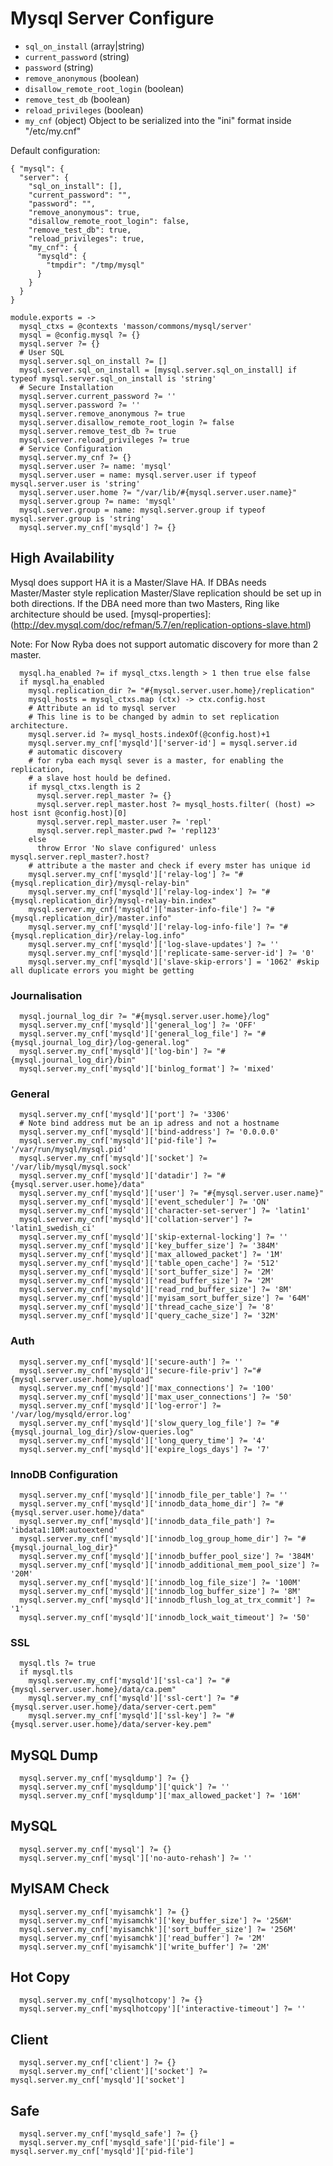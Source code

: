 
# Mysql Server Configure

*   `sql_on_install` (array|string)
*   `current_password` (string)
*   `password` (string)
*   `remove_anonymous` (boolean)
*   `disallow_remote_root_login` (boolean)
*   `remove_test_db` (boolean)
*   `reload_privileges` (boolean)
*   `my_cnf` (object)
    Object to be serialized into the "ini" format inside "/etc/my.cnf"

Default configuration:

```
{ "mysql": {
  "server": {
    "sql_on_install": [],
    "current_password": "",
    "password": "",
    "remove_anonymous": true,
    "disallow_remote_root_login": false,
    "remove_test_db": true,
    "reload_privileges": true,
    "my_cnf": {
      "mysqld": {
        "tmpdir": "/tmp/mysql"
      }
    }
  }
}
```

    module.exports = ->
      mysql_ctxs = @contexts 'masson/commons/mysql/server'
      mysql = @config.mysql ?= {}
      mysql.server ?= {}
      # User SQL
      mysql.server.sql_on_install ?= []
      mysql.server.sql_on_install = [mysql.server.sql_on_install] if typeof mysql.server.sql_on_install is 'string'
      # Secure Installation
      mysql.server.current_password ?= ''
      mysql.server.password ?= ''
      mysql.server.remove_anonymous ?= true
      mysql.server.disallow_remote_root_login ?= false
      mysql.server.remove_test_db ?= true
      mysql.server.reload_privileges ?= true
      # Service Configuration
      mysql.server.my_cnf ?= {}
      mysql.server.user ?= name: 'mysql'
      mysql.server.user = name: mysql.server.user if typeof mysql.server.user is 'string'
      mysql.server.user.home ?= "/var/lib/#{mysql.server.user.name}"
      mysql.server.group ?= name: 'mysql'
      mysql.server.group = name: mysql.server.group if typeof mysql.server.group is 'string'
      mysql.server.my_cnf['mysqld'] ?= {}

## High Availability
Mysql does support HA it is a Master/Slave HA. If DBAs needs Master/Master style replication
Master/Slave replication should be set up in both directions.
If the DBA need more than two Masters, Ring like architecture should be used.
[mysql-properties]:(http://dev.mysql.com/doc/refman/5.7/en/replication-options-slave.html)

Note: For Now Ryba does not support automatic discovery for more than 2 master.

      mysql.ha_enabled ?= if mysql_ctxs.length > 1 then true else false
      if mysql.ha_enabled
        mysql.replication_dir ?= "#{mysql.server.user.home}/replication"
        mysql_hosts = mysql_ctxs.map (ctx) -> ctx.config.host
        # Attribute an id to mysql server
        # This line is to be changed by admin to set replication architecture.
        mysql.server.id ?= mysql_hosts.indexOf(@config.host)+1
        mysql.server.my_cnf['mysqld']['server-id'] = mysql.server.id
        # automatic discovery
        # for ryba each mysql sever is a master, for enabling the replication,
        # a slave host hould be defined.
        if mysql_ctxs.length is 2
          mysql.server.repl_master ?= {}
          mysql.server.repl_master.host ?= mysql_hosts.filter( (host) => host isnt @config.host)[0]
          mysql.server.repl_master.user ?= 'repl'
          mysql.server.repl_master.pwd ?= 'repl123'
        else
          throw Error 'No slave configured' unless mysql.server.repl_master?.host?
        # attribute a the master and check if every mster has unique id
        mysql.server.my_cnf['mysqld']['relay-log'] ?= "#{mysql.replication_dir}/mysql-relay-bin"
        mysql.server.my_cnf['mysqld']['relay-log-index'] ?= "#{mysql.replication_dir}/mysql-relay-bin.index"
        mysql.server.my_cnf['mysqld']['master-info-file'] ?= "#{mysql.replication_dir}/master.info"
        mysql.server.my_cnf['mysqld']['relay-log-info-file'] ?= "#{mysql.replication_dir}/relay-log.info"
        mysql.server.my_cnf['mysqld']['log-slave-updates'] ?= ''
        mysql.server.my_cnf['mysqld']['replicate-same-server-id'] ?= '0'
        mysql.server.my_cnf['mysqld']['slave-skip-errors'] = '1062' #skip all duplicate errors you might be getting

### Journalisation

      mysql.journal_log_dir ?= "#{mysql.server.user.home}/log"
      mysql.server.my_cnf['mysqld']['general_log'] ?= 'OFF'
      mysql.server.my_cnf['mysqld']['general_log_file'] ?= "#{mysql.journal_log_dir}/log-general.log"
      mysql.server.my_cnf['mysqld']['log-bin'] ?= "#{mysql.journal_log_dir}/bin"
      mysql.server.my_cnf['mysqld']['binlog_format'] ?= 'mixed'

### General

      mysql.server.my_cnf['mysqld']['port'] ?= '3306'
      # Note bind address mut be an ip adress and not a hostname
      mysql.server.my_cnf['mysqld']['bind-address'] ?= '0.0.0.0'
      mysql.server.my_cnf['mysqld']['pid-file'] ?= '/var/run/mysql/mysql.pid'
      mysql.server.my_cnf['mysqld']['socket'] ?= '/var/lib/mysql/mysql.sock'
      mysql.server.my_cnf['mysqld']['datadir'] ?= "#{mysql.server.user.home}/data"
      mysql.server.my_cnf['mysqld']['user'] ?= "#{mysql.server.user.name}"
      mysql.server.my_cnf['mysqld']['event_scheduler'] ?= 'ON'
      mysql.server.my_cnf['mysqld']['character-set-server'] ?= 'latin1'
      mysql.server.my_cnf['mysqld']['collation-server'] ?= 'latin1_swedish_ci'
      mysql.server.my_cnf['mysqld']['skip-external-locking'] ?= ''
      mysql.server.my_cnf['mysqld']['key_buffer_size'] ?= '384M'
      mysql.server.my_cnf['mysqld']['max_allowed_packet'] ?= '1M'
      mysql.server.my_cnf['mysqld']['table_open_cache'] ?= '512'
      mysql.server.my_cnf['mysqld']['sort_buffer_size'] ?= '2M'
      mysql.server.my_cnf['mysqld']['read_buffer_size'] ?= '2M'
      mysql.server.my_cnf['mysqld']['read_rnd_buffer_size'] ?= '8M'
      mysql.server.my_cnf['mysqld']['myisam_sort_buffer_size'] ?= '64M'
      mysql.server.my_cnf['mysqld']['thread_cache_size'] ?= '8'
      mysql.server.my_cnf['mysqld']['query_cache_size'] ?= '32M'

### Auth

      mysql.server.my_cnf['mysqld']['secure-auth'] ?= ''
      mysql.server.my_cnf['mysqld']['secure-file-priv'] ?="#{mysql.server.user.home}/upload"
      mysql.server.my_cnf['mysqld']['max_connections'] ?= '100'
      mysql.server.my_cnf['mysqld']['max_user_connections'] ?= '50'
      mysql.server.my_cnf['mysqld']['log-error'] ?= '/var/log/mysqld/error.log'
      mysql.server.my_cnf['mysqld']['slow_query_log_file'] ?= "#{mysql.journal_log_dir}/slow-queries.log"
      mysql.server.my_cnf['mysqld']['long_query_time'] ?= '4'
      mysql.server.my_cnf['mysqld']['expire_logs_days'] ?= '7'

### InnoDB Configuration

      mysql.server.my_cnf['mysqld']['innodb_file_per_table'] ?= ''
      mysql.server.my_cnf['mysqld']['innodb_data_home_dir'] ?= "#{mysql.server.user.home}/data"
      mysql.server.my_cnf['mysqld']['innodb_data_file_path'] ?= 'ibdata1:10M:autoextend'
      mysql.server.my_cnf['mysqld']['innodb_log_group_home_dir'] ?= "#{mysql.journal_log_dir}"
      mysql.server.my_cnf['mysqld']['innodb_buffer_pool_size'] ?= '384M'
      mysql.server.my_cnf['mysqld']['innodb_additional_mem_pool_size'] ?= '20M'
      mysql.server.my_cnf['mysqld']['innodb_log_file_size'] ?= '100M'
      mysql.server.my_cnf['mysqld']['innodb_log_buffer_size'] ?= '8M'
      mysql.server.my_cnf['mysqld']['innodb_flush_log_at_trx_commit'] ?= '1'
      mysql.server.my_cnf['mysqld']['innodb_lock_wait_timeout'] ?= '50'
      
### SSL

      mysql.tls ?= true
      if mysql.tls
        mysql.server.my_cnf['mysqld']['ssl-ca'] ?= "#{mysql.server.user.home}/data/ca.pem"
        mysql.server.my_cnf['mysqld']['ssl-cert'] ?= "#{mysql.server.user.home}/data/server-cert.pem"
        mysql.server.my_cnf['mysqld']['ssl-key'] ?= "#{mysql.server.user.home}/data/server-key.pem"

## MySQL Dump

      mysql.server.my_cnf['mysqldump'] ?= {}
      mysql.server.my_cnf['mysqldump']['quick'] ?= ''
      mysql.server.my_cnf['mysqldump']['max_allowed_packet'] ?= '16M'

## MySQL

      mysql.server.my_cnf['mysql'] ?= {}
      mysql.server.my_cnf['mysql']['no-auto-rehash'] ?= ''

## MyISAM Check

      mysql.server.my_cnf['myisamchk'] ?= {}
      mysql.server.my_cnf['myisamchk']['key_buffer_size'] ?= '256M'
      mysql.server.my_cnf['myisamchk']['sort_buffer_size'] ?= '256M'
      mysql.server.my_cnf['myisamchk']['read_buffer'] ?= '2M'
      mysql.server.my_cnf['myisamchk']['write_buffer'] ?= '2M'

## Hot Copy

      mysql.server.my_cnf['mysqlhotcopy'] ?= {}
      mysql.server.my_cnf['mysqlhotcopy']['interactive-timeout'] ?= ''

## Client
      
      mysql.server.my_cnf['client'] ?= {}
      mysql.server.my_cnf['client']['socket'] ?= mysql.server.my_cnf['mysqld']['socket']

## Safe
      
      mysql.server.my_cnf['mysqld_safe'] ?= {}
      mysql.server.my_cnf['mysqld_safe']['pid-file'] = mysql.server.my_cnf['mysqld']['pid-file']
